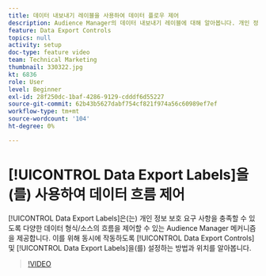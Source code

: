 ```yaml
---
title: 데이터 내보내기 레이블을 사용하여 데이터 플로우 제어
description: Audience Manager의 데이터 내보내기 레이블에 대해 알아봅니다. 개인 정보 보호 요구 사항을 충족할 수 있도록 다양한 데이터 유형/소스의 흐름을 제어할 수 있는 Audience Manager 메커니즘을 제공합니다. 데이터 내보내기 제어 및 데이터 내보내기 레이블을 이를 위해 동시에 작동하도록 설정하는 방법과 위치를 알아봅니다.
feature: Data Export Controls
topics: null
activity: setup
doc-type: feature video
team: Technical Marketing
thumbnail: 330322.jpg
kt: 6836
role: User
level: Beginner
exl-id: 28f250dc-1baf-4286-9129-cdddf6d55227
source-git-commit: 62b43b5627dabf754cf821f974a56c60989ef7ef
workflow-type: tm+mt
source-wordcount: '104'
ht-degree: 0%

---
```


# [!UICONTROL Data Export Labels]을(를) 사용하여 데이터 흐름 제어

[!UICONTROL Data Export Labels]은(는) 개인 정보 보호 요구 사항을 충족할 수 있도록 다양한 데이터 형식/소스의 흐름을 제어할 수 있는 Audience Manager 메커니즘을 제공합니다. 이를 위해 동시에 작동하도록 [!UICONTROL Data Export Controls] 및 [!UICONTROL Data Export Labels]을(를) 설정하는 방법과 위치를 알아봅니다.

>[!VIDEO](https://video.tv.adobe.com/v/330322/?quality=12&learn=on)
